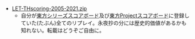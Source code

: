 - [LET-THscoring-2005-2021.zip](./LET-THscoring-2005-2021.zip)
  - 自分が[東方シリーズスコアボード](https://web.archive.org/web/20060813122210/http://score.touhou-storm.com/)及び[東方Projectスコアボード](https://web.archive.org/web/20220101194907/http://score.royalflare.net/)に登録していた(たぶん)全てのリプレイ。永夜抄の分には歴史的価値があるかも知れない。転載はどうぞご自由に。
